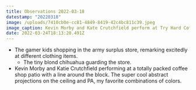 ```yaml
---
title: Observations 2022-03-18
datestamp: "20220318"
image: /uploads/7410cb0e-cc81-4849-8419-42c4bc811c39.jpeg
image_caption: Kevin Morby and Kate Crutchfield perform at Try Hard Coffee in Austin, Texas.
date: 2022-03-24T18:13:20.491Z
---
```

- The gamer kids shopping in the army surplus store, remarking excitedly at different clothing items.
	- The tiny blond chihuahua guarding the store.
- Kevin Morby and Katie Crutchfield performing at a totally packed coffee shop patio with a line around the block. The super cool abstract projections on the ceiling and PA, my favorite combinations of colors.